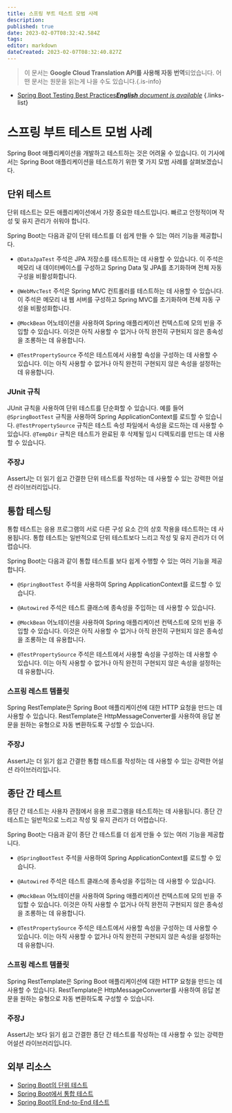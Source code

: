 ```yaml
---
title: 스프링 부트 테스트 모범 사례
description: 
published: true
date: 2023-02-07T08:32:42.584Z
tags: 
editor: markdown
dateCreated: 2023-02-07T08:32:40.827Z
---
```


> 이 문서는 **Google Cloud Translation API를 사용해 자동 번역**되었습니다.
어떤 문서는 원문을 읽는게 나을 수도 있습니다.{.is-info}



- [Spring Boot Testing Best Practices***English** document is available*](/en/Knowledge-base/Spring-Boot/spring-boot-testing-best-practices)
{.links-list}


# 스프링 부트 테스트 모범 사례

Spring Boot 애플리케이션을 개발하고 테스트하는 것은 어려울 수 있습니다. 이 기사에서는 Spring Boot 애플리케이션을 테스트하기 위한 몇 가지 모범 사례를 살펴보겠습니다.

## 단위 테스트

단위 테스트는 모든 애플리케이션에서 가장 중요한 테스트입니다. 빠르고 안정적이며 작성 및 유지 관리가 쉬워야 합니다.

 Spring Boot는 다음과 같이 단위 테스트를 더 쉽게 만들 수 있는 여러 기능을 제공합니다.

* `@DataJpaTest` 주석은 JPA 저장소를 테스트하는 데 사용할 수 있습니다. 이 주석은 메모리 내 데이터베이스를 구성하고 Spring Data 및 JPA를 초기화하며 전체 자동 구성을 비활성화합니다.

* `@WebMvcTest` 주석은 Spring MVC 컨트롤러를 테스트하는 데 사용할 수 있습니다. 이 주석은 메모리 내 웹 서버를 구성하고 Spring MVC를 초기화하며 전체 자동 구성을 비활성화합니다.

* `@MockBean` 어노테이션을 사용하여 Spring 애플리케이션 컨텍스트에 모의 빈을 주입할 수 있습니다. 이것은 아직 사용할 수 없거나 아직 완전히 구현되지 않은 종속성을 조롱하는 데 유용합니다.

* `@TestPropertySource` 주석은 테스트에서 사용할 속성을 구성하는 데 사용할 수 있습니다. 이는 아직 사용할 수 없거나 아직 완전히 구현되지 않은 속성을 설정하는 데 유용합니다.

### JUnit 규칙

JUnit 규칙을 사용하여 단위 테스트를 단순화할 수 있습니다. 예를 들어 `@SpringBootTest` 규칙을 사용하여 Spring ApplicationContext를 로드할 수 있습니다. `@TestPropertySource` 규칙은 테스트 속성 파일에서 속성을 로드하는 데 사용할 수 있습니다. `@TempDir` 규칙은 테스트가 완료된 후 삭제될 임시 디렉토리를 만드는 데 사용할 수 있습니다.

### 주장J

AssertJ는 더 읽기 쉽고 간결한 단위 테스트를 작성하는 데 사용할 수 있는 강력한 어설션 라이브러리입니다.

## 통합 테스팅

통합 테스트는 응용 프로그램의 서로 다른 구성 요소 간의 상호 작용을 테스트하는 데 사용됩니다. 통합 테스트는 일반적으로 단위 테스트보다 느리고 작성 및 유지 관리가 더 어렵습니다.

Spring Boot는 다음과 같이 통합 테스트를 보다 쉽게 수행할 수 있는 여러 기능을 제공합니다.

* `@SpringBootTest` 주석을 사용하여 Spring ApplicationContext를 로드할 수 있습니다.

* `@Autowired` 주석은 테스트 클래스에 종속성을 주입하는 데 사용할 수 있습니다.

* `@MockBean` 어노테이션을 사용하여 Spring 애플리케이션 컨텍스트에 모의 빈을 주입할 수 있습니다. 이것은 아직 사용할 수 없거나 아직 완전히 구현되지 않은 종속성을 조롱하는 데 유용합니다.

* `@TestPropertySource` 주석은 테스트에서 사용할 속성을 구성하는 데 사용할 수 있습니다. 이는 아직 사용할 수 없거나 아직 완전히 구현되지 않은 속성을 설정하는 데 유용합니다.

### 스프링 레스트 템플릿

Spring RestTemplate은 Spring Boot 애플리케이션에 대한 HTTP 요청을 만드는 데 사용할 수 있습니다. RestTemplate은 HttpMessageConverter를 사용하여 응답 본문을 원하는 유형으로 자동 변환하도록 구성할 수 있습니다.

### 주장J

AssertJ는 더 읽기 쉽고 간결한 통합 테스트를 작성하는 데 사용할 수 있는 강력한 어설션 라이브러리입니다.

## 종단 간 테스트

종단 간 테스트는 사용자 관점에서 응용 프로그램을 테스트하는 데 사용됩니다. 종단 간 테스트는 일반적으로 느리고 작성 및 유지 관리가 더 어렵습니다.

Spring Boot는 다음과 같이 종단 간 테스트를 더 쉽게 만들 수 있는 여러 기능을 제공합니다.

* `@SpringBootTest` 주석을 사용하여 Spring ApplicationContext를 로드할 수 있습니다.

* `@Autowired` 주석은 테스트 클래스에 종속성을 주입하는 데 사용할 수 있습니다.

* `@MockBean` 어노테이션을 사용하여 Spring 애플리케이션 컨텍스트에 모의 빈을 주입할 수 있습니다. 이것은 아직 사용할 수 없거나 아직 완전히 구현되지 않은 종속성을 조롱하는 데 유용합니다.

* `@TestPropertySource` 주석은 테스트에서 사용할 속성을 구성하는 데 사용할 수 있습니다. 이는 아직 사용할 수 없거나 아직 완전히 구현되지 않은 속성을 설정하는 데 유용합니다.

### 스프링 레스트 템플릿

Spring RestTemplate은 Spring Boot 애플리케이션에 대한 HTTP 요청을 만드는 데 사용할 수 있습니다. RestTemplate은 HttpMessageConverter를 사용하여 응답 본문을 원하는 유형으로 자동 변환하도록 구성할 수 있습니다.

### 주장J

AssertJ는 보다 읽기 쉽고 간결한 종단 간 테스트를 작성하는 데 사용할 수 있는 강력한 어설션 라이브러리입니다.

## 외부 리소스

* [Spring Boot의 단위 테스트](https://spring.io/blog/2009/12/08/testing-in-spring-boot-apps/)
* [Spring Boot에서 통합 테스트](https://spring.io/blog/2014/05/07/spring-boot-java-config-integration-testing/)
* [Spring Boot의 End-to-End 테스트](https://spring.io/blog/2016/04/15/testing-improvements-in-spring-boot-1-4/)